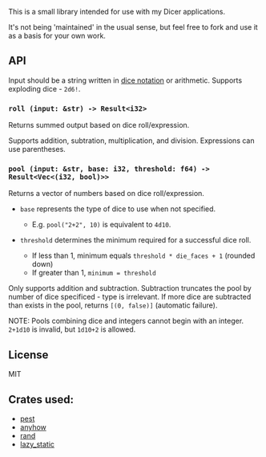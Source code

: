 This is a small library intended for use with my Dicer applications.

It's not being 'maintained' in the usual sense, but feel free to fork and use it as a basis for your own work.

## API

Input should be a string written in [dice notation](https://en.wikipedia.org/wiki/Dice_notation) or arithmetic. Supports exploding dice - `2d6!`.

### `roll (input: &str) -> Result<i32>`

Returns summed output based on dice roll/expression.

Supports addition, subtration, multiplication, and division. Expressions can use parentheses.

### `pool (input: &str, base: i32, threshold: f64) -> Result<Vec<(i32, bool)>>`

Returns a vector of numbers based on dice roll/expression.

- `base` represents the type of dice to use when not specified.

  - E.g. `pool("2+2", 10)` is equivalent to `4d10`.

- `threshold` determines the minimum required for a successful dice roll.
  - If less than 1, minimum equals `threshold * die_faces + 1` (rounded down)
  - If greater than 1, `minimum = threshold`

Only supports addition and subtraction. Subtraction truncates the pool by number of dice specificed - type is irrelevant. If more dice are subtracted than exists in the pool, returns `[(0, false)]` (automatic failure).

NOTE: Pools combining dice and integers cannot begin with an integer. `2+1d10` is invalid, but `1d10+2` is allowed.

## License

MIT

## Crates used:

- [pest](https://crates.io/crates/pest)
- [anyhow](https://crates.io/crates/anyhow)
- [rand](https://crates.io/crates/rand)
- [lazy_static](https://crates.io/crates/lazy_static)
